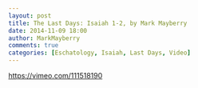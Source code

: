 ```yaml
---
layout: post
title: The Last Days: Isaiah 1-2, by Mark Mayberry
date: 2014-11-09 18:00
author: MarkMayberry
comments: true
categories: [Eschatology, Isaiah, Last Days, Video]
---
```

https://vimeo.com/111518190
